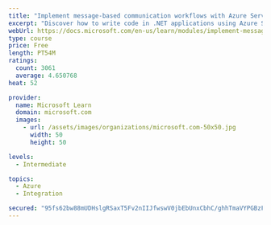 ```yaml
---
title: "Implement message-based communication workflows with Azure Service Bus"
excerpt: "Discover how to write code in .NET applications using Azure Service Bus for communications that can handle high demand, low bandwidth, and hardware failures."
webUrl: https://docs.microsoft.com/en-us/learn/modules/implement-message-workflows-with-service-bus/
type: course
price: Free
length: PT54M
ratings:
  count: 3061
  average: 4.650768
heat: 52

provider:
  name: Microsoft Learn
  domain: microsoft.com
  images:
    - url: /assets/images/organizations/microsoft.com-50x50.jpg
      width: 50
      height: 50

levels:
  - Intermediate

topics:
  - Azure
  - Integration

secured: "95fs62bw88mUDHslgRSaxT5Fv2nIIJfwswV0jbEbUnxCbhC/ghhTmaVYPGBzFYcvzqv3h+Ee+mSHWe7q3cCJHw0WTKPHXVhiDrchUZYQLVzbY7xcRZdzZlCU7c97ikmyTG1ueS2zczVRdAc7jwOyC90jOmg/hVLm3pDy5nUbp+roFRAVFAq/5oY0acI/mCw10aQ6oHBpRj8XFS9H9S7leLTF7BLoE8ozCnJaf4YJx9TLn2VpJdbcsIftWD8wUzR+v1cANdEP9V+6S2jIaNnr+a7mf+P9fDGGohbu3y7Vo/Q9JPi91vvVdFzhuS+D9FM8oiv0Hc2loYelK6FiERU/FYbT5lyptLNc/A8mVOc4Akvol+G9Q2QXxNlKlBiIRQ2P5nVNkP4kzlz+f3r9d8ThFZBZHFBQK1JFxNf7WnvxHog=;jnTwqRZmNbIaCAu819CxfQ=="
---
```


